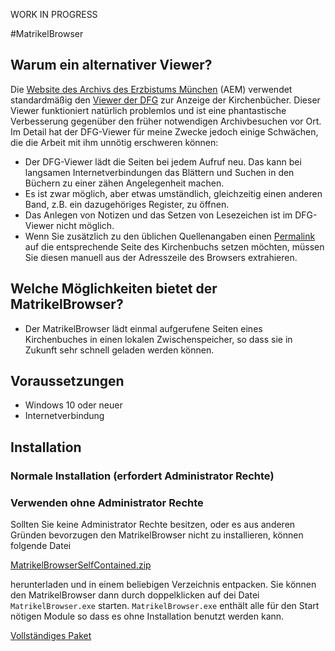 WORK IN PROGRESS

#MatrikelBrowser

## Warum ein alternativer Viewer?

Die [Website des Archivs des Erzbistums München](https://digitales-archiv.erzbistum-muenchen.de/actaproweb/altview.jsf?id=48) (AEM) verwendet standardmäßig den [Viewer der DFG](https://dfg-viewer.de/) zur Anzeige der Kirchenbücher. Dieser Viewer funktioniert natürlich problemlos und ist eine phantastische Verbesserung gegenüber den früher notwendigen Archivbesuchen vor Ort. Im Detail hat der DFG-Viewer für meine Zwecke jedoch einige Schwächen, die die Arbeit mit ihm unnötig erschweren können:

- Der DFG-Viewer lädt die Seiten bei jedem Aufruf neu. Das kann bei langsamen Internetverbindungen das Blättern und Suchen in den Büchern zu einer zähen Angelegenheit machen.
- Es ist zwar möglich, aber etwas umständlich, gleichzeitig einen anderen Band, z.B. ein dazugehöriges Register, zu öffnen.
- Das Anlegen von Notizen und das Setzen von Lesezeichen ist im DFG-Viewer nicht möglich.
- Wenn Sie zusätzlich zu den üblichen Quellenangaben einen [Permalink](https://de.wikipedia.org/wiki/Permalink) auf die entsprechende Seite des Kirchenbuchs setzen möchten, müssen Sie diesen manuell aus der Adresszeile des Browsers extrahieren.

## Welche Möglichkeiten bietet der MatrikelBrowser?

- Der MatrikelBrowser lädt einmal aufgerufene Seiten eines Kirchenbuches in einen lokalen Zwischenspeicher, so dass sie in Zukunft sehr schnell geladen werden können.

## Voraussetzungen
- Windows 10 oder neuer
- Internetverbindung

## Installation
### Normale Installation (erfordert Administrator Rechte)

### Verwenden ohne Administrator Rechte
Sollten Sie keine Administrator Rechte besitzen, oder es aus anderen Gründen bevorzugen den MatrikelBrowser nicht zu installieren, können folgende Datei

[MatrikelBrowserSelfContained.zip](https://de.wikipedia.org/wiki/Permalink)

herunterladen und in einem beliebigen Verzeichnis entpacken. Sie können den MatrikelBrowser dann durch doppelklicken auf dei Datei `MatrikelBrowser.exe` starten. `MatrikelBrowser.exe` enthält alle für den Start nötigen Module so dass es ohne Installation benutzt werden kann.


[Vollständiges Paket](https://github.com/luni64/MatrikelBrowser/releases/latest/download/asset-name.zip)




